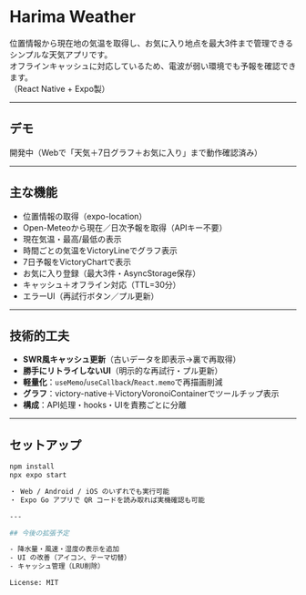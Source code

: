 # Harima Weather

位置情報から現在地の気温を取得し、お気に入り地点を最大3件まで管理できるシンプルな天気アプリです。  
オフラインキャッシュに対応しているため、電波が弱い環境でも予報を確認できます。  
（React Native + Expo製）

---

## デモ

開発中（Webで「天気＋7日グラフ＋お気に入り」まで動作確認済み）

---

## 主な機能

- 位置情報の取得（expo-location）
- Open-Meteoから現在／日次予報を取得（APIキー不要）
- 現在気温・最高/最低の表示
- 時間ごとの気温をVictoryLineでグラフ表示
- 7日予報をVictoryChartで表示
- お気に入り登録（最大3件・AsyncStorage保存）
- キャッシュ＋オフライン対応（TTL=30分）
- エラーUI（再試行ボタン／プル更新）

---

## 技術的工夫

- **SWR風キャッシュ更新**（古いデータを即表示→裏で再取得）
- **勝手にリトライしないUI**（明示的な再試行・プル更新）
- **軽量化**：`useMemo`/`useCallback`/`React.memo`で再描画削減
- **グラフ**：victory-native＋VictoryVoronoiContainerでツールチップ表示
- **構成**：API処理・hooks・UIを責務ごとに分離

---

## セットアップ

```bash
npm install
npx expo start

・ Web / Android / iOS のいずれでも実行可能
・ Expo Go アプリで QR コードを読み取れば実機確認も可能

---

## 今後の拡張予定

- 降水量・風速・湿度の表示を追加
- UI の改善（アイコン、テーマ切替）
- キャッシュ管理（LRU削除）

License: MIT
```
